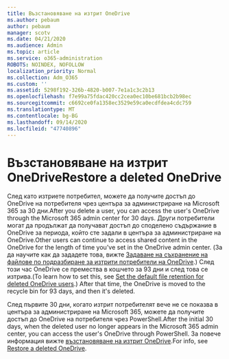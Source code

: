 ```yaml
---
title: Възстановяване на изтрит OneDrive
ms.author: pebaum
author: pebaum
manager: scotv
ms.date: 04/21/2020
ms.audience: Admin
ms.topic: article
ms.service: o365-administration
ROBOTS: NOINDEX, NOFOLLOW
localization_priority: Normal
ms.collection: Adm_O365
ms.custom: ''
ms.assetid: 5298f192-326b-4820-b007-7e1a1c3c2b13
ms.openlocfilehash: f7e99a75fdac420cc2cea0ec10be681bcb2b98ec
ms.sourcegitcommit: c6692ce0fa1358ec3529e59ca0ecdfdea4cdc759
ms.translationtype: MT
ms.contentlocale: bg-BG
ms.lasthandoff: 09/14/2020
ms.locfileid: "47740896"
---
```

# <a name="restore-a-deleted-onedrive"></a><span data-ttu-id="0626c-102">Възстановяване на изтрит OneDrive</span><span class="sxs-lookup"><span data-stu-id="0626c-102">Restore a deleted OneDrive</span></span>

<span data-ttu-id="0626c-103">След като изтриете потребител, можете да получите достъп до OneDrive на потребителя чрез центъра за администриране на Microsoft 365 за 30 дни.</span><span class="sxs-lookup"><span data-stu-id="0626c-103">After you delete a user, you can access the user's OneDrive through the Microsoft 365 admin center for 30 days.</span></span> <span data-ttu-id="0626c-104">Други потребители могат да продължат да получават достъп до споделено съдържание в OneDrive за периода, който сте задали в центъра за администриране на OneDrive.</span><span class="sxs-lookup"><span data-stu-id="0626c-104">Other users can continue to access shared content in the OneDrive for the length of time you've set in the OneDrive admin center.</span></span> <span data-ttu-id="0626c-105">(За да научите как да зададете това, вижте [Задаване на съхранение на файлове по подразбиране за изтрити потребители на OneDrive](https://go.microsoft.com/fwlink/?linkid=874267).) След този час OneDrive се премества в кошчето за 93 дни и след това се изтрива.</span><span class="sxs-lookup"><span data-stu-id="0626c-105">(To learn how to set this, see [Set the default file retention for deleted OneDrive users](https://go.microsoft.com/fwlink/?linkid=874267).) After that time, the OneDrive is moved to the recycle bin for 93 days, and then it's deleted.</span></span>
  
<span data-ttu-id="0626c-106">След първите 30 дни, когато изтрит потребителят вече не се показва в центъра за администриране на Microsoft 365, можете да получите достъп до OneDrive на потребителя чрез PowerShell.</span><span class="sxs-lookup"><span data-stu-id="0626c-106">After the initial 30 days, when the deleted user no longer appears in the Microsoft 365 admin center, you can access the user's OneDrive through PowerShell.</span></span> <span data-ttu-id="0626c-107">За повече информация вижте [възстановяване на изтрит OneDrive](https://go.microsoft.com/fwlink/?linkid=874269).</span><span class="sxs-lookup"><span data-stu-id="0626c-107">For info, see [Restore a deleted OneDrive](https://go.microsoft.com/fwlink/?linkid=874269).</span></span>
  

